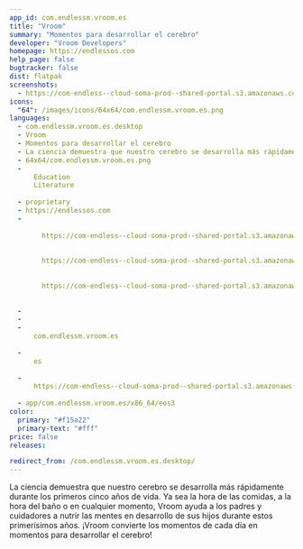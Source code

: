 ```yaml
---
app_id: com.endlessm.vroom.es
title: "Vroom"
summary: "Momentos para desarrollar el cerebro"
developer: "Vroom Developers"
homepage: https://endlessos.com
help_page: false
bugtracker: false
dist: flatpak
screenshots:
  - https://com-endless--cloud-soma-prod--shared-portal.s3.amazonaws.com/app118.screenshots.d1dff609-68c1-471d-9ea1-d6761639eb14.jpg
icons:
  "64": /images/icons/64x64/com.endlessm.vroom.es.png
languages:
  - com.endlessm.vroom.es.desktop
  - Vroom
  - Momentos para desarrollar el cerebro
  - La ciencia demuestra que nuestro cerebro se desarrolla más rápidamente durante los primeros cinco años de vida. Ya sea la hora de las comidas, a la hora del baño o en cualquier momento, Vroom ayuda a los padres y cuidadores a nutrir las mentes en desarrollo de sus hijos durante estos primerísimos años. ¡Vroom convierte los momentos de cada día en momentos para desarrollar el cerebro!
  - 64x64/com.endlessm.vroom.es.png
  - 
      Education
      Literature
    
  - proprietary
  - https://endlessos.com
  - 
      
        https://com-endless--cloud-soma-prod--shared-portal.s3.amazonaws.com/app118.screenshots.d1dff609-68c1-471d-9ea1-d6761639eb14.jpg
      
      
        https://com-endless--cloud-soma-prod--shared-portal.s3.amazonaws.com/app118.screenshots.67fcf8a5-300c-43c9-acd6-751b79fa4b1d.jpg
      
      
        https://com-endless--cloud-soma-prod--shared-portal.s3.amazonaws.com/app118.screenshots.4576b9ab-fe30-490e-8055-e93482fdf784.jpg
      
    
  - 
  - 
  - 
      com.endlessm.vroom.es
    
  - 
      es
    
  - 
      https://com-endless--cloud-soma-prod--shared-portal.s3.amazonaws.com/app118.appCenterThumbnail.b536cedb-191b-4ce0-a382-2f0c378a5f91.jpg
    
  - app/com.endlessm.vroom.es/x86_64/eos3
color:
  primary: "#f15a22"
  primary-text: "#fff"
price: false
releases:

redirect_from: /com.endlessm.vroom.es.desktop/
---
```


<p>La ciencia demuestra que nuestro cerebro se desarrolla más rápidamente durante los primeros cinco años de vida. Ya sea la hora de las comidas, a la hora del baño o en cualquier momento, Vroom ayuda a los padres y cuidadores a nutrir las mentes en desarrollo de sus hijos durante estos primerísimos años. ¡Vroom convierte los momentos de cada día en momentos para desarrollar el cerebro!</p>